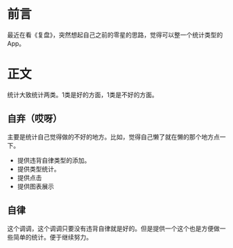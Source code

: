 # 前言
最近在看《复盘》，突然想起自己之前的零星的思路，觉得可以整一个统计类型的App。
# 正文
统计大致统计两类。1类是好的方面，1类是不好的方面。
## 自弃（哎呀）
主要是统计自己觉得做的不好的地方。比如，觉得自己懒了就在懒的那个地方点一下。
* 提供违背自律类型的添加。
* 提供类型统计。
* 提供点击
* 提供图表展示
## 自律
这个调调，这个调调只要没有违背自律就是好的。但是提供一个这个也是方便做一些简单的统计。便于继续努力。

